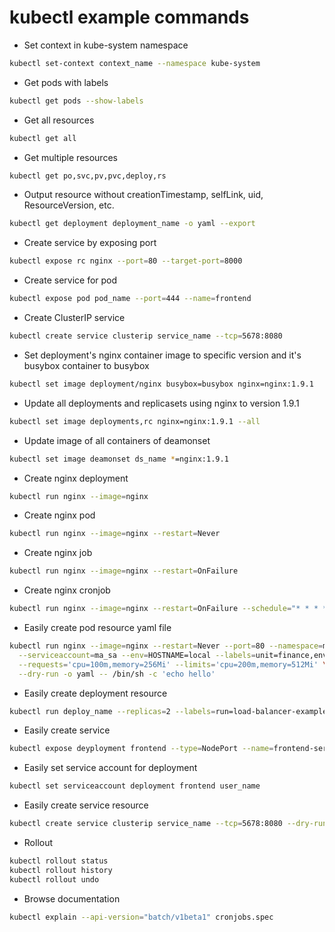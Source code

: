 # kubectl example commands

- Set context in kube-system namespace

```sh
kubectl set-context context_name --namespace kube-system
```

- Get pods with labels

```sh
kubectl get pods --show-labels
```

- Get all resources

```sh
kubectl get all
```

- Get multiple resources

```sh
kubectl get po,svc,pv,pvc,deploy,rs
```

- Output resource without creationTimestamp, selfLink, uid, ResourceVersion, etc.

```sh
kubectl get deployment deployment_name -o yaml --export
```

- Create service by exposing port

```sh
kubectl expose rc nginx --port=80 --target-port=8000
```

- Create service for pod

```sh
kubectl expose pod pod_name --port=444 --name=frontend
```

- Create ClusterIP service

```sh
kubectl create service clusterip service_name --tcp=5678:8080
```

- Set deployment's nginx container image to specific version and it's busybox container to busybox

```sh
kubectl set image deployment/nginx busybox=busybox nginx=nginx:1.9.1
```

- Update all deployments and replicasets using nginx to version 1.9.1

```sh
kubectl set image deployments,rc nginx=nginx:1.9.1 --all
```

- Update image of all containers of deamonset

```sh
kubectl set image deamonset ds_name *=nginx:1.9.1
```

- Create nginx deployment

```sh
kubectl run nginx --image=nginx
```

- Create nginx pod

```sh
kubectl run nginx --image=nginx --restart=Never
```

- Create nginx job

```sh
kubectl run nginx --image=nginx --restart=OnFailure
```

- Create nginx cronjob

```sh
kubectl run nginx --image=nginx --restart=OnFailure --schedule="* * * * *"
```

- Easily create pod resource yaml file

```sh
kubectl run nginx --image=nginx --restart=Never --port=80 --namespace=my_ns --command \
  --serviceaccount=ma_sa --env=HOSTNAME=local --labels=unit=finance,env=dev \
  --requests='cpu=100m,memory=256Mi' --limits='cpu=200m,memory=512Mi' \
  --dry-run -o yaml -- /bin/sh -c 'echo hello'
```

- Easily create deployment resource

```sh
kubectl run deploy_name --replicas=2 --labels=run=load-balancer-example --image=busybox --port=8080
```

- Easily create service

```sh
kubectl expose deyployment frontend --type=NodePort --name=frontend-service --port=6262 --target-port=8080
```

- Easily set service account for deployment

```sh
kubectl set serviceaccount deployment frontend user_name
```

- Easily create service resource

```sh
kubectl create service clusterip service_name --tcp=5678:8080 --dry-run -o yaml
```

- Rollout

```sh
kubectl rollout status
kubectl rollout history
kubectl rollout undo
```

- Browse documentation

```sh
kubectl explain --api-version="batch/v1beta1" cronjobs.spec
```
